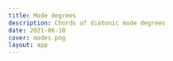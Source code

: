 ```yaml
---
title: Mode degrees
description: Chords of diatonic mode degrees
date: 2021-06-10
cover: modes.png
layout: app
---
```


<script setup>
  import modes from '#/db/chords/modes.yaml'
</script>

<chord-progressions :list="modes" />
